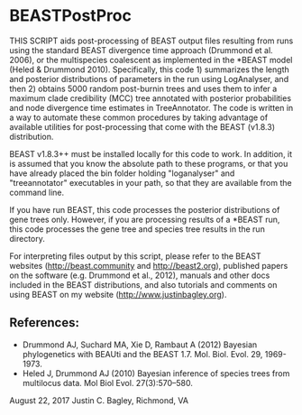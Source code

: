 # BEASTPostProc

THIS SCRIPT aids post-processing of BEAST output files resulting from runs using the standard BEAST divergence time approach (Drummond et al. 2006), or the multispecies coalescent as implemented in the \*BEAST model (Heled & Drummond 2010). Specifically, this code 1) summarizes the length and posterior distributions of parameters in the run using LogAnalyser, and then 2) obtains 5000 random post-burnin trees and uses them to infer a maximum clade credibility (MCC) tree annotated with posterior probabilities and node divergence time estimates in TreeAnnotator. The code is written in a way to automate these common procedures by taking advantage of available utilities for post-processing that come with the BEAST (v1.8.3) distribution. 

BEAST v1.8.3++ must be installed locally for this code to work. In addition, it is assumed that you know the absolute path to these programs, or that you have already placed the bin folder holding "loganalyser" and "treeannotator" executables in your path, so that they are available from the command line.

If you have run BEAST, this code processes the posterior distributions of gene trees only. However, if you are processing results of a \*BEAST run, this code processes the gene tree and species tree results in the run directory. 

For interpreting files output by this script, please refer to the BEAST websites (http://beast.community and http://beast2.org), published papers on the software (e.g. Drummond et al., 2012), manuals and other docs included in the BEAST distributions, and also tutorials and comments on using BEAST on my website (http://www.justinbagley.org).

## References:

- Drummond AJ, Suchard MA, Xie D, Rambaut A (2012) Bayesian phylogenetics with BEAUti and the BEAST 1.7. Mol. Biol. Evol. 29, 1969-1973.
- Heled J, Drummond AJ (2010) Bayesian inference of species trees from multilocus data. Mol Biol Evol. 27(3):570–580.

August 22, 2017
Justin C. Bagley, Richmond, VA

